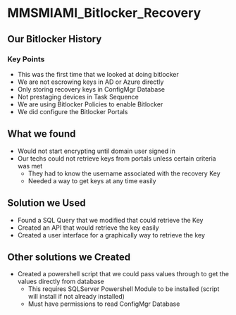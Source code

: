 # MMSMIAMI_Bitlocker_Recovery

## Our Bitlocker History
### Key Points
* This was the first time that we looked at doing bitlocker
* We are not escrowing keys in AD or Azure directly
* Only storing recovery keys in ConfigMgr Database
* Not prestaging devices in Task Sequence
* We are using Bitlocker Policies to enable Bitlocker
* We did configure the Bitlocker Portals

## What we found
* Would not start encrypting until domain user signed in
* Our techs could not retrieve keys from portals unless certain criteria was met
  * They had to know the username associated with the recovery Key
  * Needed a way to get keys at any time easily

## Solution we Used
* Found a SQL Query that we modified that could retrieve the Key
* Created an API that would retrieve the key easily
* Created a user interface for a graphically way to retrieve the key

## Other solutions we Created
* Created a powershell script that we could pass values through to get the values directly from database
  * This requires SQLServer Powershell Module to be installed (script will install if not already installed)
  * Must have permissions to read ConfigMgr Database
  
